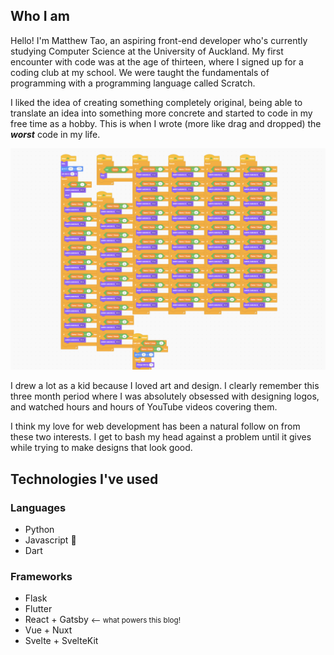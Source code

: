 ## Who I am

Hello! I'm Matthew Tao, an aspiring front-end developer who's currently studying Computer Science at the University of Auckland. My first encounter with code was at the age of thirteen, where I signed up for a coding club at my school. We were taught the fundamentals of programming with a programming language called Scratch.

I liked the idea of creating something completely original, being able to translate an idea into something more concrete and started to code in my free time as a hobby. This is when I wrote (more like drag and dropped) the ***worst*** code in my life.

![If only I knew what a function was...](./scratch.png)

I drew a lot as a kid because I loved art and design. I clearly remember this three month period where I was absolutely obsessed with designing logos, and watched hours and hours of YouTube videos covering them.

I think my love for web development has been a natural follow on from these two interests. I get to bash my head against a problem until it gives while trying to make designs that look good. 

## Technologies I've used

### Languages
- Python
- Javascript 💖
- Dart

### Frameworks
- Flask
- Flutter
- React + Gatsby  <small><-- what powers this blog!</small>
- Vue + Nuxt
- Svelte + SvelteKit

